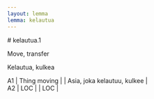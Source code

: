 ```yaml
---
layout: lemma
lemma: kelautua
---
```


<div class="sense">
# <span class="sensename">kelautua.1</span>

<span class="description">Move, transfer</span>

<span class="description">Kelautua, kulkea</span>

A1 | Thing moving |   | Asia, joka kelautuu, kulkee |  
A2 | LOC |   | LOC |  

</div>

